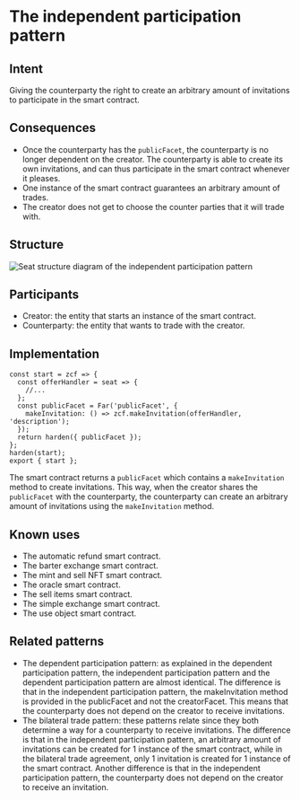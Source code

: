 # The independent participation pattern

## Intent
Giving the
counterparty the right to create an arbitrary amount of invitations to
participate in the smart contract.

## Consequences
-   Once the counterparty has the `publicFacet`, the counterparty is no
    longer dependent on the creator. The counterparty is able to create
    its own invitations, and can thus participate in the smart contract
    whenever it pleases.
-   One instance of the smart contract guarantees an arbitrary amount of
    trades.
-   The creator does not get to choose the counter parties that it will
    trade with.

## Structure
![Seat structure diagram of the independent participation
pattern](./images/theIndependentParticipationPattern.PNG)

## Participants
-   Creator: the entity that starts an instance of the smart contract.
-   Counterparty: the entity that wants to trade with the creator.

## Implementation
``` {.JavaScript}
const start = zcf => {
  const offerHandler = seat => {
    //...
  };
  const publicFacet = Far('publicFacet', {
    makeInvitation: () => zcf.makeInvitation(offerHandler, 'description');
  });
  return harden({ publicFacet });
};
harden(start);
export { start };
```

The smart contract returns a `publicFacet` which contains a
`makeInvitation` method to create invitations. This way, when the
creator shares the `publicFacet` with the counterparty, the counterparty
can create an arbitrary amount of invitations using the `makeInvitation`
method.

## Known uses
-   The automatic refund smart contract.
-   The barter exchange smart contract.
-   The mint and sell NFT smart contract.
-   The oracle smart contract.
-   The sell items smart contract.
-   The simple exchange smart contract.
-   The use object smart contract.

## Related patterns
-   The dependent participation pattern: as explained in the dependent
    participation pattern, the independent participation pattern and the dependent participation pattern are almost identical. The difference is that in the independent participation pattern, the makeInvitation method is provided in the publicFacet and not the creatorFacet. This means that the counterparty does not depend on the creator to receive invitations.
-   The bilateral trade pattern: these patterns
    relate since they both determine a way for a counterparty to receive invitations. The difference is that in the independent participation pattern, an arbitrary amount of invitations can be created for 1 instance of the smart contract, while in the bilateral trade agreement, only 1 invitation is created for 1 instance of the smart contract. Another difference is that in the independent participation pattern, the counterparty does not depend on the creator to receive an invitation.